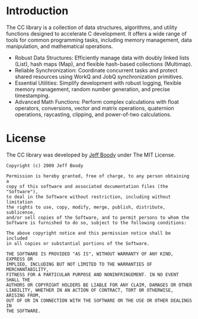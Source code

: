 Introduction
============

The CC library is a collection of data structures,
algorithms, and utility functions designed to accelerate C
development. It offers a wide range of tools for common
programming tasks, including memory management, data
manipulation, and mathematical operations.

* Robust Data Structures: Efficiently manage data with
  doubly linked lists (List), hash maps (Map), and flexible
  hash-based collections (Multimap).
* Reliable Synchronization: Coordinate concurrent tasks and
  protect shared resources using WorkQ and JobQ
  synchronization primitives.
* Essential Utilities: Simplify development with robust
  logging, flexible memory management, random number
  generation, and precise timestamping.
* Advanced Math Functions: Perform complex calculations with
  float operators, conversions, vector and matrix
  operations, quaternion operations, raycasting, clipping,
  and power-of-two calculations.

License
=======

The CC library was developed by
[Jeff Boody](mailto:jeffboody@gmail.com)
under The MIT License.

	Copyright (c) 2009 Jeff Boody

	Permission is hereby granted, free of charge, to any person obtaining a
	copy of this software and associated documentation files (the "Software"),
	to deal in the Software without restriction, including without limitation
	the rights to use, copy, modify, merge, publish, distribute, sublicense,
	and/or sell copies of the Software, and to permit persons to whom the
	Software is furnished to do so, subject to the following conditions:

	The above copyright notice and this permission notice shall be included
	in all copies or substantial portions of the Software.

	THE SOFTWARE IS PROVIDED "AS IS", WITHOUT WARRANTY OF ANY KIND, EXPRESS OR
	IMPLIED, INCLUDING BUT NOT LIMITED TO THE WARRANTIES OF MERCHANTABILITY,
	FITNESS FOR A PARTICULAR PURPOSE AND NONINFRINGEMENT. IN NO EVENT SHALL THE
	AUTHORS OR COPYRIGHT HOLDERS BE LIABLE FOR ANY CLAIM, DAMAGES OR OTHER
	LIABILITY, WHETHER IN AN ACTION OF CONTRACT, TORT OR OTHERWISE, ARISING FROM,
	OUT OF OR IN CONNECTION WITH THE SOFTWARE OR THE USE OR OTHER DEALINGS IN
	THE SOFTWARE.
